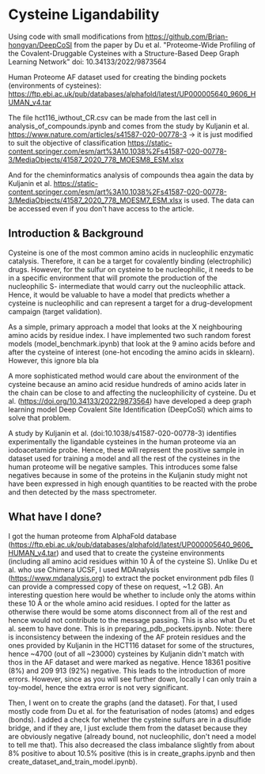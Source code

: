 # Cysteine Ligandability

Using code with small modifications from https://github.com/Brian-hongyan/DeepCoSI from the paper by Du et al. "Proteome-Wide Profiling of the Covalent-Druggable Cysteines with a Structure-Based Deep Graph Learning Network" doi: 10.34133/2022/9873564

Human Proteome AF dataset used for creating the binding pockets (environments of cysteines): https://ftp.ebi.ac.uk/pub/databases/alphafold/latest/UP000005640_9606_HUMAN_v4.tar

The file hct116_iwthout_CR.csv can be made from the last cell in analysis_of_compounds.ipynb and comes from the study by Kuljanin et al. https://www.nature.com/articles/s41587-020-00778-3  -> it is just modified to suit the objective of classification https://static-content.springer.com/esm/art%3A10.1038%2Fs41587-020-00778-3/MediaObjects/41587_2020_778_MOESM8_ESM.xlsx

And for the cheminformatics analysis of compounds thea again the data by Kuljanin et al. https://static-content.springer.com/esm/art%3A10.1038%2Fs41587-020-00778-3/MediaObjects/41587_2020_778_MOESM7_ESM.xlsx is used. The data can be accessed even if you don't have access to the article.


## Introduction & Background
Cysteine is one of the most common amino acids in nucleophilic enzymatic catalysis. Therefore, it can be a target for covalently binding (electrophilic) drugs. However, for the sulfur on cysteine to be nucleophilic, it needs to be in a specific environment that will promote the production of the nucleophilic S- intermediate that would carry out the nucleophilic attack. Hence, it would be valuable to have a model that predicts whether a cysteine is nucleophilic and can represent a target for a drug-development campaign (target validation).

As a simple, primary approach a model that looks at the X neighbouring amino acids by residue index. I have implemented two such random forest models (model_benchmark.ipynb) that look at the 9 amino acids before and after the cysteine of interest (one-hot encoding the amino acids in sklearn). However, this ignore bla bla

A more sophisticated method would care about the environment of the cysteine because an amino acid residue hundreds of amino acids later in the chain can be close to and affecting the nucleophilicity of cysteine. Du et al. (https://doi.org/10.34133/2022/9873564) have developed a deep graph learning model Deep Covalent Site Identification (DeepCoSI) which aims to solve that problem. 

A study by Kuljanin et al. (doi:10.1038/s41587-020-00778-3) identifies experimentally the ligandable cysteines in the human proteome via an iodoacetamide probe. Hence, these will represent the positive sample in dataset used for training a model and all the rest of the cysteines in the human proteome will be negative samples. This introduces some false negatives because in some of the proteins in the Kuljanin study might not have been expressed in high enough quantities to be reacted with the probe and then detected by the mass spectrometer.

## What have I done?
I got the human proteome from AlphaFold database (https://ftp.ebi.ac.uk/pub/databases/alphafold/latest/UP000005640_9606_HUMAN_v4.tar) and used that to create the cysteine environments (including all amino acid residues within 10 Å of the cysteine S). Unlike Du et al. who use Chimera UCSF, I used MDAnalysis (https://www.mdanalysis.org) to extract the pocket environment pdb files (I can provide a compressed copy of these on request, ~1.2 GB). An interesting question here would be whether to include only the atoms within these 10 Å or the whole amino acid residues. I opted for the latter as otherwise there would be some atoms disconnect from all of the rest and hence would not contribute to the message passing. This is also what Du et al. seem to have done. This is in preparing_pdb_pockets.ipynb.  Note: there is inconsistency between the indexing of the AF protein residues and the ones provided by Kuljanin in the HCT116 dataset for some of the structures, hence ~4700 (out of all ~23000) cysteines by Kuljanin didn't match with thos in the AF dataset and were marked as negative. Hence 18361 positive (8%) and 209 913 (92%) negative. This leads to the introduction of more errors. However, since as you will see further down, locally I can only train a toy-model, hence the extra error is not very significant.

Then, I went on to create the graphs (and the dataset). For that, I used mostly code from Du et al. for the featurisation of nodes (atoms) and edges (bonds). I added a check for whether the cysteine sulfurs are in a disulfide bridge, and if they are, I just exclude them from the dataset because they are obviously negative (already bound, not nucleophilic, don't need a model to tell me that). This also decreased the class imbalance slightly from about 8% positive to about 10.5% positive (this is in create_graphs.ipynb and then create_dataset_and_train_model.ipynb). 
